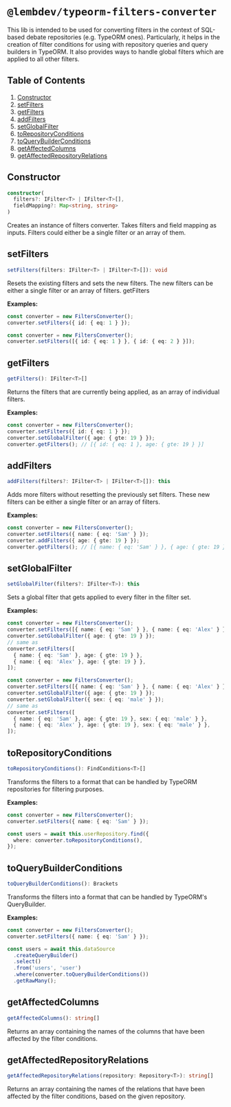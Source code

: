 # `@lembdev/typeorm-filters-converter`

This lib is intended to be used for converting filters in the context of SQL-based debate repositories (e.g. TypeORM ones). Particularly, it helps in the creation of filter conditions for using with repository queries and query builders in TypeORM. It also provides ways to handle global filters which are applied to all other filters.

## Table of Contents

1. [Constructor](#constructor)
2. [setFilters](#setFilters)
3. [getFilters](#getFilters)
4. [addFilters](#addFilters)
5. [setGlobalFilter](#setGlobalFilter)
6. [toRepositoryConditions](#toRepositoryConditions)
7. [toQueryBuilderConditions](#toQueryBuilderConditions)
8. [getAffectedColumns](#getAffectedColumns)
9. [getAffectedRepositoryRelations](#getAffectedRepositoryRelations)

## Constructor

```typescript
constructor(
  filters?: IFilter<T> | IFilter<T>[],
  fieldMapping?: Map<string, string>
)
```

Creates an instance of filters converter. Takes filters and field mapping as inputs. Filters could either be a single filter or an array of them.

## setFilters

```typescript
setFilters(filters: IFilter<T> | IFilter<T>[]): void
```

Resets the existing filters and sets the new filters. The new filters can be either a single filter or an array of filters.
getFilters

**Examples:**

```typescript
const converter = new FiltersConverter();
converter.setFilters({ id: { eq: 1 } });
```

```typescript
const converter = new FiltersConverter();
converter.setFilters([{ id: { eq: 1 } }, { id: { eq: 2 } }]);
```

## getFilters

```typescript
getFilters(): IFilter<T>[]
```

Returns the filters that are currently being applied, as an array of individual filters.

**Examples:**

```typescript
const converter = new FiltersConverter();
converter.setFilters({ id: { eq: 1 } });
converter.setGlobalFilter({ age: { gte: 19 } });
converter.getFilters(); // [{ id: { eq: 1 }, age: { gte: 19 } }]
```

## addFilters

```typescript
addFilters(filters?: IFilter<T> | IFilter<T>[]): this
```

Adds more filters without resetting the previously set filters. These new filters can be either a single filter or an array of filters.

**Examples:**

```typescript
const converter = new FiltersConverter();
converter.setFilters({ name: { eq: 'Sam' } });
converter.addFilters({ age: { gte: 19 } });
converter.getFilters(); // [{ name: { eq: 'Sam' } }, { age: { gte: 19 } }]
```

## setGlobalFilter

```typescript
setGlobalFilter(filters?: IFilter<T>): this
```

Sets a global filter that gets applied to every filter in the filter set.

**Examples:**

```typescript
const converter = new FiltersConverter();
converter.setFilters([{ name: { eq: 'Sam' } }, { name: { eq: 'Alex' } }]);
converter.setGlobalFilter({ age: { gte: 19 } });
// same as
converter.setFilters([
  { name: { eq: 'Sam' }, age: { gte: 19 } },
  { name: { eq: 'Alex' }, age: { gte: 19 } },
]);
```

```typescript
const converter = new FiltersConverter();
converter.setFilters([{ name: { eq: 'Sam' } }, { name: { eq: 'Alex' } }]);
converter.setGlobalFilter({ age: { gte: 19 } });
converter.setGlobalFilter({ sex: { eq: 'male' } });
// same as
converter.setFilters([
  { name: { eq: 'Sam' }, age: { gte: 19 }, sex: { eq: 'male' } },
  { name: { eq: 'Alex' }, age: { gte: 19 }, sex: { eq: 'male' } },
]);
```

## toRepositoryConditions

```typescript
toRepositoryConditions(): FindConditions<T>[]
```

Transforms the filters to a format that can be handled by TypeORM repositories for filtering purposes.

**Examples:**

```typescript
const converter = new FiltersConverter();
converter.setFilters({ name: { eq: 'Sam' } });

const users = await this.userRepository.find({
  where: converter.toRepositoryConditions(),
});
```

## toQueryBuilderConditions

```typescript
toQueryBuilderConditions(): Brackets
```

Transforms the filters into a format that can be handled by TypeORM's QueryBuilder.

**Examples:**

```typescript
const converter = new FiltersConverter();
converter.setFilters({ name: { eq: 'Sam' } });

const users = await this.dataSource
  .createQueryBuilder()
  .select()
  .from('users', 'user')
  .where(converter.toQueryBuilderConditions())
  .getRawMany();
```

## getAffectedColumns

```typescript
getAffectedColumns(): string[]
```

Returns an array containing the names of the columns that have been affected by the filter conditions.

## getAffectedRepositoryRelations

```typescript
getAffectedRepositoryRelations(repository: Repository<T>): string[]
```

Returns an array containing the names of the relations that have been affected by the filter conditions, based on the given repository.
